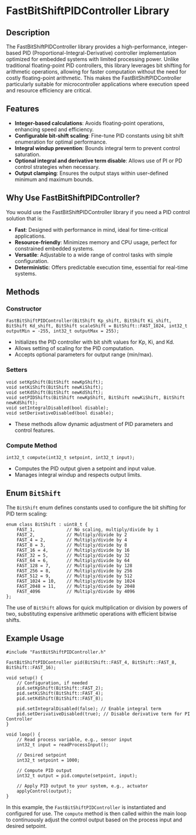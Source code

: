 # FastBitShiftPIDController Library

## Description

The FastBitShiftPIDController library provides a high-performance, integer-based PID (Proportional-Integral-Derivative) controller implementation optimized for embedded systems with limited processing power. Unlike traditional floating-point PID controllers, this library leverages bit shifting for arithmetic operations, allowing for faster computation without the need for costly floating-point arithmetic. This makes the FastBitShiftPIDController particularly suitable for microcontroller applications where execution speed and resource efficiency are critical.

## Features

- **Integer-based calculations**: Avoids floating-point operations, enhancing speed and efficiency.
- **Configurable bit-shift scaling**: Fine-tune PID constants using bit shift enumeration for optimal performance.
- **Integral windup prevention**: Bounds integral term to prevent control saturation.
- **Optional integral and derivative term disable**: Allows use of PI or PD control strategies when necessary.
- **Output clamping**: Ensures the output stays within user-defined minimum and maximum bounds.

## Why Use FastBitShiftPIDController?

You would use the FastBitShiftPIDController library if you need a PID control solution that is:

- **Fast**: Designed with performance in mind, ideal for time-critical applications.
- **Resource-friendly**: Minimizes memory and CPU usage, perfect for constrained embedded systems.
- **Versatile**: Adjustable to a wide range of control tasks with simple configuration.
- **Deterministic**: Offers predictable execution time, essential for real-time systems.

## Methods

### Constructor

```
FastBitShiftPIDController(BitShift Kp_shift, BitShift Ki_shift, BitShift Kd_shift, BitShift scaleShift = BitShift::FAST_1024, int32_t outputMin = -255, int32_t outputMax = 255);
```

- Initializes the PID controller with bit shift values for Kp, Ki, and Kd.
- Allows setting of scaling for the PID computation.
- Accepts optional parameters for output range (min/max).

### Setters

```
void setKpShift(BitShift newKpShift);
void setKiShift(BitShift newKiShift);
void setKdShift(BitShift newKdShift);
void setPIDShifts(BitShift newKpShift, BitShift newKiShift, BitShift newKdShift);
void setIntegralDisabled(bool disable);
void setDerivativeDisabled(bool disable);
```

- These methods allow dynamic adjustment of PID parameters and control features.

### Compute Method

```
int32_t compute(int32_t setpoint, int32_t input);
```

- Computes the PID output given a setpoint and input value.
- Manages integral windup and respects output limits.

## Enum `BitShift`

The `BitShift` enum defines constants used to configure the bit shifting for PID term scaling:

```
enum class BitShift : uint8_t {
    FAST_1,            // No scaling, multiply/divide by 1
    FAST_2,            // Multiply/divide by 2
    FAST_4 = 2,        // Multiply/divide by 4
    FAST_8 = 3,        // Multiply/divide by 8
    FAST_16 = 4,       // Multiply/divide by 16
    FAST_32 = 5,       // Multiply/divide by 32
    FAST_64 = 6,       // Multiply/divide by 64
    FAST_128 = 7,      // Multiply/divide by 128
    FAST_256 = 8,      // Multiply/divide by 256
    FAST_512 = 9,      // Multiply/divide by 512
    FAST_1024 = 10,    // Multiply/divide by 1024
    FAST_2048 = 11,    // Multiply/divide by 2048
    FAST_4096          // Multiply/divide by 4096
};
```

The use of `BitShift` allows for quick multiplication or division by powers of two, substituting expensive arithmetic operations with efficient bitwise shifts.

## Example Usage

```
#include "FastBitShiftPIDController.h"

FastBitShiftPIDController pid(BitShift::FAST_4, BitShift::FAST_8, BitShift::FAST_16);

void setup() {
    // Configuration, if needed
    pid.setKpShift(BitShift::FAST_2);
    pid.setKiShift(BitShift::FAST_4);
    pid.setKdShift(BitShift::FAST_8);
    
    pid.setIntegralDisabled(false); // Enable integral term
    pid.setDerivativeDisabled(true); // Disable derivative term for PI Controller
}

void loop() {
    // Read process variable, e.g., sensor input
    int32_t input = readProcessInput();
    
    // Desired setpoint
    int32_t setpoint = 1000;
    
    // Compute PID output
    int32_t output = pid.compute(setpoint, input);
    
    // Apply PID output to your system, e.g., actuator
    applyControl(output);
}
```

In this example, the `FastBitShiftPIDController` is instantiated and configured for use. The `compute` method is then called within the main loop to continuously adjust the control output based on the process input and desired setpoint.
